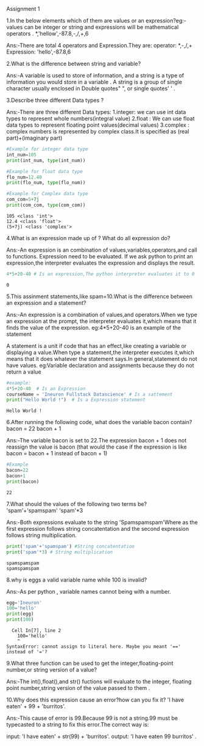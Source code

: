  Assignment 1


 1.In the below elements which of them are values or an expression?eg:-values can be integer or string and expressions will be mathematical operators .
*,'hellow',-87.8,-,/,+,6

Ans:-There are total 4 operators and Expression.They are:
operator: *,-,/,+
Expression: 'hello',-87.8,6

 2.What is the difference between string and variable?
 
 Ans:-A variable is used to store of information, and a string is a type of information you would store in a variable . A string is a group of single character usually enclosed in Double quotes" ",
or single quotes' ' . 

3.Describe three different Data types ?

Ans:-There are three different Data types:
1.integer: we can use int data types to represent whole numbers(integral value)
2.float : We can use float data types to represent floating point values(decimal values)
3.complex : complex numbers is represented by complex class.It is specified as (real part)+(imaginary part)



```python
#Example for integer data type
int_num=105
print(int_num, type(int_num))

#Example for float data type
flo_num=12.40
print(flo_num, type(flo_num))

#Example for Complex data type
com_com=5+7j
print(com_com, type(com_com))


```

    105 <class 'int'>
    12.4 <class 'float'>
    (5+7j) <class 'complex'>

    
 4.What is an expression made up of ? What do all expression do?
    
Ans:-An expression is an combination of values,variables,operators,and call to functions. Expression 
need to be evaluated. If we ask python to print an expression,the interpreter evaluates the expression
and displays the result.



```python
4*5+20-40 # Is an expression,The python interpreter evaluates it to 0
```




    0


5.This assinment statements,like spam=10.What is the difference between an expression and a statement?

Ans:-An expression is a combination of values,and operators.When we type an expression at the prompt,
the interpreter evaluates it,which means that it finds the value of the expression.
eg:4*5+20-40 is an example of the statement

A statement is a unit if code that has an effect,like creating a variable or displaying a value.When
type a statement,the interpreter executes it,which means that it does whatever the statement says.In
general,statement do not have values.
eg:Variable declaration and assignments because they do not return a value



```python
#example:
4*5+20-40  # Is an Expression
courseName = 'Ineuron Fullstack Datascience' # Is a sattement
print("Hello World !")  # Is a Expression statement

```

    Hello World !
    
6.After running the following code, what does the variable bacon contain?
bacon = 22
bacon + 1

Ans:-The variable bacon is set to 22.The expression bacon + 1 does not reassign the value is bacon
(that would the case if the expression is like bacon = bacon + 1 instead of bacon + 1)



```python
#Example
bacon=22
bacon+1
print(bacon)
```

    22
    
7.What should the values of the following two terms be?
'spam'+'spamspam'
'spam'*3

Ans:-Both expressions evaluate to the string 'Spamspamspam'Where as the first expression follows string concatentation and the second expression follows string multiplication.


```python
print('spam'+'spamspam') #String concatentation
print('spam'*3) # String multiplication
```

    spamspamspam
    spamspamspam
    
8.why is eggs a valid variable name while 100 is invalid?

Ans:-As per python , variable names cannot being with a number.


```python
egg='Ineuron'
100='hello'
print(egg)
print(100)
```


      Cell In[7], line 2
        100='hello'
        ^
    SyntaxError: cannot assign to literal here. Maybe you meant '==' instead of '='?
    

9.What three function can be used to get the integer,floating-point number,or string version of a value?

Ans:-The int(),float(),and str() fuctions will evaluate to the integer, floating point number,string version of the value passed to them .

10.Why does this expression cause an error?how can you fix it?
'I have eaten' + 99 +  'burritos'.


Ans:-This cause of error is 99.Because 99 is not a string.99 must be typecasted to a string to fix this error.The correct way is:

input: 'I have eaten' + str(99) + 'burritos'.
output: 'I have eaten 99 burritos' .


